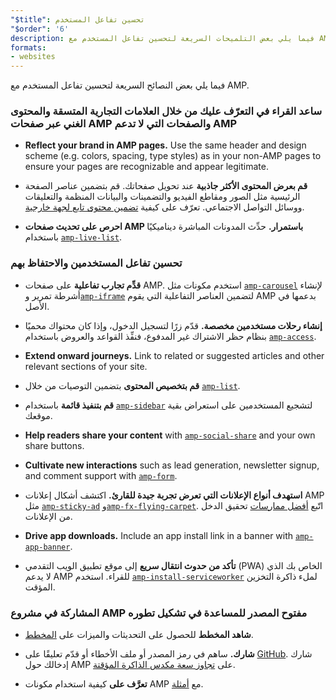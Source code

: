```yaml
---
"$title": تحسين تفاعل المستخدم
"$order": '6'
description: فيما يلي بعض التلميحات السريعة لتحسين تفاعل المستخدم مع AMP. ساعد القراء في التعرّف عليك من خلال العلامات التجارية المتسقة والمحتوى الغني عبر صفحات AMP وما دونها
formats:
- websites
---
```


فيما يلي بعض النصائح السريعة لتحسين تفاعل المستخدم مع AMP.

### ساعد القراء في التعرّف عليك من خلال العلامات التجارية المتسقة والمحتوى الغني عبر صفحات AMP والصفحات التي لا تدعم AMP

- **Reflect your brand in AMP pages.** Use the same header and design scheme (e.g. colors, spacing, type styles) as in your non-AMP pages to ensure your pages are recognizable and appear legitimate.

- **قم بعرض المحتوى الأكثر جاذبية** عند تحويل صفحاتك. قم بتضمين عناصر الصفحة الرئيسية مثل الصور ومقاطع الفيديو والتضمينات والبيانات المنظمة والتعليقات ووسائل التواصل الاجتماعي. تعرّف على كيفية [تضمين محتوى تابع لجهة خارجية](../../../documentation/guides-and-tutorials/develop/media_iframes_3p/third_party_components.md).

- **احرص على تحديث صفحات AMP باستمرار.** حدِّث المدونات المباشرة ديناميكيًا باستخدام [`amp-live-list`](../../../documentation/components/reference/amp-live-list.md).

### تحسين تفاعل المستخدمين والاحتفاظ بهم

- **قدِّم تجارب تفاعلية** على صفحات AMP. استخدم مكونات مثل [`amp-carousel`](../../../documentation/components/reference/amp-carousel.md) لإنشاء أشرطة تمرير و[`amp-iframe`](../../../documentation/components/reference/amp-iframe.md) لتضمين العناصر التفاعلية التي يقوم AMP بدعمها في الأصل.

- **إنشاء رحلات مستخدمين مخصصة.** قدّم زرًا لتسجيل الدخول، وإذا كان محتواك محميًا بنظام حظر الاشتراك غير المدفوع، فنفِّذ القواعد والعروض باستخدام [`amp-access`](../../../documentation/components/reference/amp-access.md).

- **Extend onward journeys.** Link to related or suggested articles and other relevant sections of your site.

- **قم بتخصيص المحتوى** بتضمين التوصيات من خلال [`amp-list`](../../../documentation/components/reference/amp-list.md).

- **قم بتنفيذ قائمة** باستخدام [`amp-sidebar`](../../../documentation/components/reference/amp-sidebar.md) لتشجيع المستخدمين على استعراض بقية موقعك.

- **Help readers share your content** with [`amp-social-share`](../../../documentation/components/reference/amp-social-share.md) and your own share buttons.

- **Cultivate new interactions** such as lead generation, newsletter signup, and comment support with [`amp-form`](../../../documentation/components/reference/amp-form.md).

- **استهدف أنواع الإعلانات التي تعرض تجربة جيدة للقارئ.** اكتشف أشكال إعلانات AMP مثل [`amp-sticky-ad`](../../../documentation/components/reference/amp-sticky-ad.md) و[`amp-fx-flying-carpet`](../../../documentation/components/reference/amp-fx-flying-carpet.md). اتّبع [أفضل ممارسات](../../../documentation/guides-and-tutorials/develop/monetization/index.md) تحقيق الدخل من الإعلانات.

- **Drive app downloads.** Include an app install link in a banner with [`amp-app-banner`](../../../documentation/components/reference/amp-app-banner.md).

- **تأكد من حدوث انتقال سريع** إلى موقع تطبيق الويب التقدمي (PWA) الخاص بك الذي لا يدعم AMP للقراء. استخدم [`amp-install-serviceworker`](../../../documentation/components/reference/amp-install-serviceworker.md) لملء ذاكرة التخزين المؤقت.

### المشاركة في مشروع AMP مفتوح المصدر للمساعدة في تشكيل تطوره

- **شاهد المخطط** للحصول على التحديثات والميزات على [المخطط](../../../community/roadmap.html).

- **شارك.** ساهم في رمز المصدر أو ملف الأخطاء أو قدّم تعليقًا على [GitHub](https://github.com/ampproject/amphtml/blob/master/CONTRIBUTING.md). شارك إدخالك حول AMP على [‏‏تجاوز سعة مكدس الذاكرة المؤقتة](https://stackoverflow.com/questions/tagged/amp-html).

- **تعرَّف على** كيفية استخدام مكونات AMP مع [أمثلة](../../../documentation/examples/index.html).
